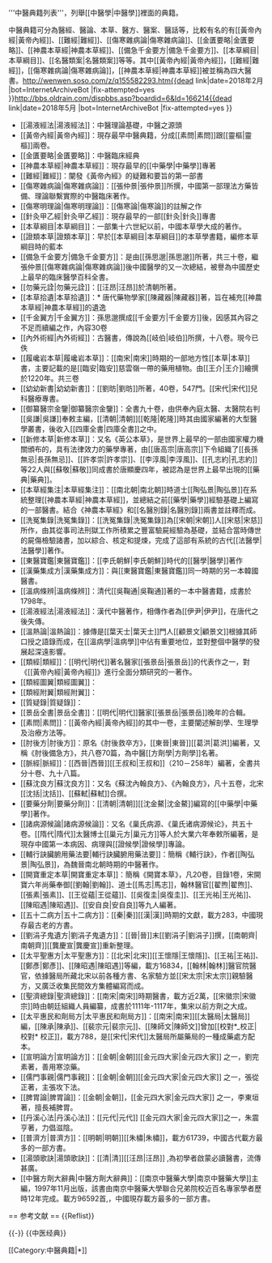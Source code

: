 '''中醫典籍列表'''，列舉[[中醫學|中醫學]]裡面的典籍。

中醫典籍可分為醫經、醫論、本草、醫方、醫案、醫話等，比較有名的有[[黃帝內經|黃帝內經]]、[[難經|難經]]、[[傷寒雜病論|傷寒雜病論]]、[[金匱要略|金匱要略]]、[[神農本草經|神農本草經]]、[[備急千金要方|備急千金要方]]、[[本草綱目|本草綱目]]、[[名醫類案|名醫類案]]等等。其中[[黃帝內經|黃帝內經]]，[[難經|難經]]，[[傷寒雜病論|傷寒雜病論]]，[[神農本草經|神農本草經]]被並稱為四大醫書。<ref>http://wenwen.soso.com/z/q155582293.htm{{dead link|date=2018年2月 |bot=InternetArchiveBot |fix-attempted=yes }}</ref><ref>http://bbs.oldrain.com/dispbbs.asp?boardid=6&Id=166214{{dead link|date=2018年5月 |bot=InternetArchiveBot |fix-attempted=yes }}</ref>
* [[湯液經法|湯液經法]]：中醫理論基礎，中醫之源頭
* [[黃帝內經|黃帝內經]]：現存最早中醫典籍，分成[[素問|素問]]跟[[靈樞|靈樞]]兩卷。
* [[金匱要略|金匱要略]]：中醫臨床經典
* [[神農本草經|神農本草經]]：現存最早的[[中藥學|中藥學]]專著
* [[難經|難經]]：闡發《黃帝內經》的疑難和要旨的第一部書
* [[傷寒雜病論|傷寒雜病論]]：[[張仲景|張仲景]]所撰，中國第一部理法方藥皆備、理論聯繫實際的中醫臨床著作。
* [[傷寒明理論|傷寒明理論]]：[[傷寒論|傷寒論]]的註解之作
* [[針灸甲乙經|針灸甲乙經]]：現存最早的一部[[針灸|針灸]]專書
* [[本草綱目|本草綱目]]：一部集十六世紀以前，中國本草學大成的著作。
* [[證類本草|證類本草]]：早於[[本草綱目|本草綱目]]的本草學書籍，編修本草綱目時的藍本
* [[備急千金要方|備急千金要方]]：是由[[孫思邈|孫思邈]]所著，共三十卷，繼張仲景[[傷寒雜病論|傷寒雜病論]]後中國醫學的又一次總結，被譽為中國歷史上最早的臨床醫學百科全書。
* [[勿藥元詮|勿藥元詮]]：[[汪昂|汪昂]]於清朝所著。
* [[本草拾遺|本草拾遺]]：* 唐代藥物學家[[陳藏器|陳藏器]]著，旨在補充[[神農本草經|神農本草經]]的遺逸
* [[千金翼方|千金翼方]]：孫思邈撰成[[千金要方|千金要方]]後，因感其內容之不足而續編之作，內容30卷
* [[內外術經|內外術經]]：古醫書，傳說為[[岐伯|岐伯]]所撰，十八卷。現今已佚
* [[履巉岩本草|履巉岩本草]]：[[南宋|南宋]]時期的一部地方性[[本草|本草]]書，主要記載的是[[臨安|臨安]]慈雲嶺一帶的藥用植物。由[[王介|王介]]繪撰於1220年。共三卷
* [[幼幼新書|幼幼新書]]：[[劉昉|劉昉]]所著，40卷，547門。[[宋代|宋代]]兒科醫療專書。
* [[御纂醫宗金鑒|御纂醫宗金鑒]]：全書九十卷，由供奉內庭太醫、太醫院右判[[吳謙|吳謙]]奉敕主編，[[清朝|清朝]][[乾隆|乾隆]]時其由國家編著的大型醫學叢書，後收入[[四庫全書|四庫全書]]之中。
* [[新修本草|新修本草]]：又名《英公本草》，是世界上最早的一部由國家權力機關頒布的，具有法律效力的藥學專著，由[[唐高宗|唐高宗]]下令組織了[[長孫無忌|長孫無忌]]、[[許孝崇|許孝崇]]、[[李淳風|李淳風]]、[[孔志約|孔志約]]等22人與[[蘇敬|蘇敬]]同成書於唐顯慶四年，被認為是世界上最早出現的[[藥典|藥典]]。
* [[本草經集注|本草經集注]]：[[南北朝|南北朝]]時道士[[陶弘景|陶弘景]]在系統整理[[神農本草經|神農本草經]]，並總結之前[[藥學|藥學]]經驗基礎上編寫的一部醫書。結合《神農本草經》和[[名醫別錄|名醫別錄]]兩書並註釋而成。
* [[洗冤集錄|洗冤集錄]]：[[洗冤集錄|洗冤集錄]]為[[宋朝|宋朝]]人[[宋慈|宋慈]]所作，由其從事司法刑獄工作所積累之豐富驗屍經驗為基礎，並結合當時傳世的屍傷檢驗諸書，加以綜合、核定和提煉，完成了這部有系統的古代[[法醫學|法醫學]]著作。
* [[東醫寶鑑|東醫寶鑑]]：[[李氏朝鮮|李氏朝鮮]]時代的[[醫學|醫學]]著作
* [[漢藥集成方|漢藥集成方]]：與[[東醫寶鑑|東醫寶鑑]]同一時期的另一本韓國醫書。
* [[溫病條辨|溫病條辨]]：清代[[吳鞠通|吳鞠通]]著的一本中醫書籍，成書於1798年。
* [[湯液經法|湯液經法]]：漢代中醫著作，相傳作者為[[伊尹|伊尹]]，在唐代之後失傳。
* [[溫熱論|溫熱論]]：據傳是[[葉天士|葉天士]]門人[[顧景文|顧景文]]根據其師口授之語錄而成，在[[溫病學|溫病學]]中佔有重要地位，並對整個中醫學的發展起深遠影響。
* [[類經|類經]]：[[明代|明代]]著名醫家[[張景岳|張景岳]]的代表作之一，對《[[黃帝內經|黃帝內經]]》進行全面分類研究的一著作。
* [[類經圖翼|類經圖翼]]：
* [[類經附翼|類經附翼]]：
* [[質疑錄|質疑錄]]：
* [[景岳全書|景岳全書]]：[[明代|明代]]醫家[[張景岳|張景岳]]晚年的合輯。
* [[素問|素問]]：[[黃帝內經|黃帝內經]]的其中一卷，主要闡述解剖學、生理學及治療方法等。
* [[肘後方|肘後方]]：原名《肘後救卒方》，[[東晉|東晉]][[葛洪|葛洪]]編著，又稱《肘後備急方》，共八卷70篇，為中醫[[方劑學|方劑學]]名著。
* [[脈經|脈經]]：[[西晉|西晉]][[王叔和|王叔和]]（210－258年）編著，全書共分十卷、九十八篇。
* [[蘇沈良方|蘇沈良方]]：又名《蘇沈內翰良方》、《內翰良方》，凡十五卷，北宋[[沈括|沈括]]、[[蘇軾|蘇軾]]合撰。
* [[要藥分劑|要藥分劑]]：[[清朝|清朝]][[沈金鰲|沈金鰲]]編寫的[[中藥學|中藥學]]著作。
* [[諸病源候論|諸病源候論]]：又名《巢氏病源、《巢氏诸病源候论》，共五十卷。[[隋代|隋代]]太醫博士[[巢元方|巢元方]]等人於大業六年奉敕所編著，是現存中國第一本病因、病理與[[證候學|證候學]]專論。
* [[輔行訣臟腑用藥法要|輔行訣臟腑用藥法要]]：簡稱《輔行訣》，作者[[陶弘景|陶弘景]]，為魏晉南北朝時期的中醫著作。
* [[開寶重定本草|開寶重定本草]]：簡稱《開寶本草》，凡20卷，目錄1卷，宋開寶六年尚藥奉御[[劉翰|劉翰]]、道士[[馬志|馬志]]，翰林醫官[[翟煦|翟煦]]、[[張素|張素]]、[[王從蘊|王從蘊]]、[[吳復圭|吳復圭]]、[[王光祐|王光祐]]、[[陳昭遇|陳昭遇]]、[[安自良|安自良]]等九人編著。
* [[五十二病方|五十二病方]]：[[秦|秦]][[漢|漢]]時期的文獻，載方283，中國現存最古老的方書。
* [[劉涓子鬼遺方|劉涓子鬼遺方]]：[[晉|晉]]末[[劉涓子|劉涓子]]撰，[[南朝齊|南朝齊]][[龔慶宣|龔慶宣]]重新整理。
* [[太平聖惠方|太平聖惠方]]：[[北宋|北宋]][[王懷隱|王懷隱]]、[[王祐|王祐]]、[[鄭彥|鄭彥]]、[[陳昭遇|陳昭遇]]等編，載方16834，[[翰林|翰林]]醫官院醫官，依據醫局所藏北宋以前各種方書、名家驗方並[[宋太宗|宋太宗]]親驗醫方，又廣泛收集民間效方集體編寫而成。
* [[聖濟總錄|聖濟總錄]]：[[南宋|南宋]]時期醫書，載方近2萬，[[宋徽宗|宋徽宗]]時由朝廷組織人員編纂，成書於1111年-1117年，集宋以前方劑之大成。
* [[太平惠民和劑局方|太平惠民和劑局方]]：[[南宋|南宋]][[太醫局|太醫局]]編，[[陳承|陳承]]、[[裴宗元|裴宗元]]、[[陳師文|陳師文]]曾加[[校對*_校正|校對* 校正]]，載方788，是[[宋代|宋代]]太醫局所屬藥局的一種成藥處方配本。
* [[宣明論方|宣明論方]]：[[金朝|金朝]][[金元四大家|金元四大家]] 之一，劉完素著，善用寒涼藥。 
* [[儒門事親|儒門事親]]：[[金朝|金朝]][[金元四大家|金元四大家]] 之一，張從正著，主張攻下法。
* [[脾胃論|脾胃論]]：[[金朝|金朝]]，[[金元四大家|金元四大家]] 之一，李東垣著，擅長補脾胃。 
* [[丹溪心法|丹溪心法]]：[[元代|元代]] [[金元四大家|金元四大家]]之一，朱震亨著，力倡滋陰。 
* [[普濟方|普濟方]]：[[明朝|明朝]][[朱橚|朱橚]]，載方61739，中國古代載方最多的一部方書。
* [[湯頭歌訣|湯頭歌訣]]：[[清|清]][[汪昂|汪昂]] ,為初學者啟蒙必讀醫書，流傳甚廣。
* [[中醫方劑大辭典|中醫方劑大辭典]]：[[南京中醫藥大學|南京中醫藥大學]]主編，1997年11月出版，該書由南京中醫藥大學聯合兄弟院校近百名專家學者歷時12年完成。載方96592首,，中國現存載方最多的一部方書。

== 参考文献 ==
{{Reflist}}

{{-}}
{{中医经典}}

[[Category:中醫典籍|*]]